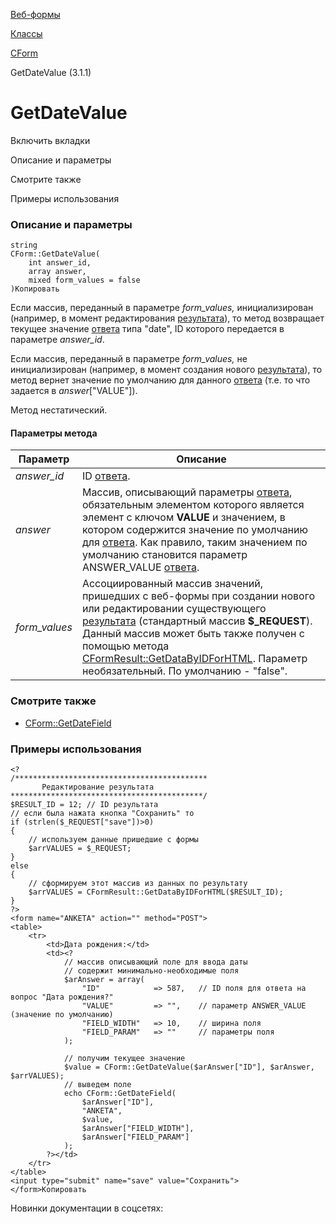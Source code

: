 [Веб-формы](/api_help/form/index.php)

[Классы](/api_help/form/classes/index.php)

[CForm](/api_help/form/classes/cform/index.php)

GetDateValue (3.1.1)

GetDateValue
============

Включить вкладки

Описание и параметры

Смотрите также

Примеры использования

### Описание и параметры

```
string
CForm::GetDateValue(
	int answer_id,
	array answer,
	mixed form_values = false
)Копировать
```

Если массив, переданный в параметре *form\_values,* инициализирован (например, в момент редактирования [результата](/api_help/form/terms.php#result)), то метод возвращает текущее значение [ответа](/api_help/form/terms.php#answer) типа "date", ID которого передается в параметре *answer\_id*.

Если массив, переданный в параметре *form\_values,* не инициализирован (например, в момент создания нового [результата](/api_help/form/terms.php#result)), то метод вернет значение по умолчанию для данного [ответа](/api_help/form/terms.php#answer) (т.е. то что задается в *answer*["VALUE"]).

Метод нестатический.

#### Параметры метода

| Параметр | Описание |
| --- | --- |
| *answer\_id* | ID [ответа](/api_help/form/terms.php#answer). |
| *answer* | Массив, описывающий параметры [ответа](/api_help/form/terms.php#answer), обязательным элементом которого является элемент с ключом **VALUE** и значением, в котором содержится значение по умолчанию для [ответа](/api_help/form/terms.php#answer). Как правило, таким значением по умолчанию становится параметр ANSWER\_VALUE [ответа](/api_help/form/terms.php#answer). |
| *form\_values* | Ассоциированный массив значений, пришедших с веб-формы при создании нового или редактировании существующего [результата](/api_help/form/terms.php#result) (стандартный массив **$\_REQUEST**). Данный массив может быть также получен с помощью метода [CFormResult::GetDataByIDForHTML](/api_help/form/classes/cformresult/getdatabyidforhtml.php).   Параметр необязательный. По умолчанию - "false". |

### Смотрите также

* [CForm::GetDateField](/api_help/form/classes/cform/getdatefield.php)

### Примеры использования

```
<?
/*******************************************
       Редактирование результата
*******************************************/
$RESULT_ID = 12; // ID результата
// если была нажата кнопка "Сохранить" то
if (strlen($_REQUEST["save"])>0)
{
	// используем данные пришедшие с формы
	$arrVALUES = $_REQUEST; 
}
else
{
	// сформируем этот массив из данных по результату
	$arrVALUES = CFormResult::GetDataByIDForHTML($RESULT_ID); 
}
?>
<form name="ANKETA" action="" method="POST">
<table>
	<tr>
		<td>Дата рождения:</td>
		<td><?
			// массив описывающий поле для ввода даты
			// содержит минимально-необходимые поля
			$arAnswer = array(
				"ID"            => 587,   // ID поля для ответа на вопрос "Дата рождения?"
				"VALUE"         => "",    // параметр ANSWER_VALUE (значение по умолчанию)
				"FIELD_WIDTH"   => 10,    // ширина поля
				"FIELD_PARAM"   => ""     // параметры поля
			);
            
			// получим текущее значение
			$value = CForm::GetDateValue($arAnswer["ID"], $arAnswer, $arrVALUES);
			// выведем поле
			echo CForm::GetDateField(
				$arAnswer["ID"],
				"ANKETA",
				$value,
				$arAnswer["FIELD_WIDTH"],
				$arAnswer["FIELD_PARAM"]
			);
		?></td>
	</tr>
</table>
<input type="submit" name="save" value="Сохранить">
</form>Копировать
```

Новинки документации в соцсетях: